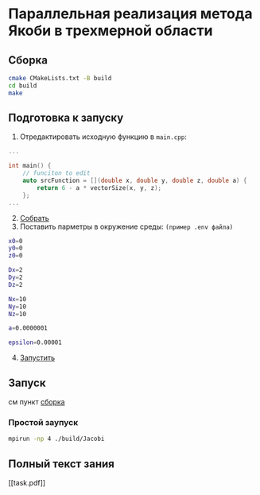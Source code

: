 # Параллельная реализация метода Якоби в трехмерной области

## Сборка
```bash
cmake CMakeLists.txt -B build 
cd build
make
```

## Подготовка к запуску
1. Отредактировать исходную функцию в `main.cpp`:
```c++
...

int main() {
    // funciton to edit
    auto srcFunction = [](double x, double y, double z, double a) {
        return 6 - a * vectorSize(x, y, z);
    };
...
```
2. [Собрать](#сборка)
3. Поставить парметры в окружение среды:
`(пример .env файла)`
```bash
x0=0
y0=0
z0=0

Dx=2
Dy=2
Dz=2

Nx=10
Ny=10
Nz=10

a=0.0000001

epsilon=0.00001
```

4. [Запустить](#запуск)

## Запуск
см пункт [сборка](#сборка)
### Простой заупуск 
```bash
mpirun -np 4 ./build/Jacobi
```

## Полный текст зания
[[task.pdf]]